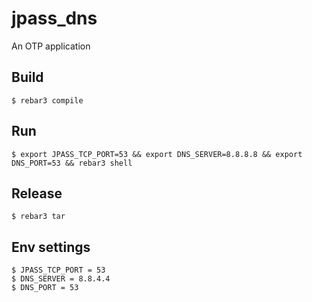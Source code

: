 jpass_dns
=====

An OTP application

Build
-----
    $ rebar3 compile

Run
-----
    $ export JPASS_TCP_PORT=53 && export DNS_SERVER=8.8.8.8 && export DNS_PORT=53 && rebar3 shell

Release
-----
    $ rebar3 tar

Env settings
-----
    $ JPASS_TCP_PORT = 53
    $ DNS_SERVER = 8.8.4.4 
    $ DNS_PORT = 53 

